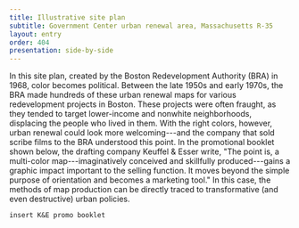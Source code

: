 ```yaml
---
title: Illustrative site plan
subtitle: Government Center urban renewal area, Massachusetts R-35
layout: entry
order: 404
presentation: side-by-side
---
```


In this site plan, created by the Boston Redevelopment Authority (BRA) in 1968, color becomes political. Between the late 1950s and early 1970s, the BRA made hundreds of these urban renewal maps for various redevelopment projects in Boston. These projects were often fraught, as they tended to target lower-income and nonwhite neighborhoods, displacing the people who lived in them. With the right colors, however, urban renewal could look more welcoming---and the company that sold scribe films to the BRA understood this point. In the promotional booklet shown below, the drafting company Keuffel & Esser write, "The point is, a multi-color map---imaginatively conceived and skillfully produced---gains a graphic impact important to the selling function. It moves beyond the simple purpose of orientation and becomes a marketing tool." In this case, the methods of map production can be directly traced to transformative (and even destructive) urban policies.

`
insert K&E promo booklet
`